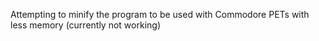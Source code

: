 Attempting to minify the program to be used with Commodore PETs with less memory (currently not working)
